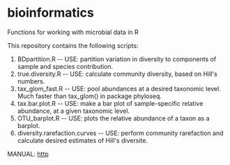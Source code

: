 # bioinformatics
Functions for working with microbial data in R

This repository contains the following scripts:
1. BDpartition.R    -- USE: partition variation in diversity to components of sample and species contribution.
2. true.diversity.R -- USE: calculate community diversity, based on Hill's numbers.
3. tax_glom_fast.R  -- USE: pool abundances at a desired taxonomic level. Much faster than tax_glom() in package phyloseq.
4. tax.bar.plot.R   -- USE: make a bar plot of sample-specific relative abundance, at a given taxonomic level.
5. OTU_barplot.R    -- USE: plots the relative abundance of a taxon as a barplot.
6. diversity.rarefaction.curves -- USE: perform community rarefaction and calculate desired estimates of Hill's diversite.

MANUAL: [http](https://rawgit.com/laruokol/Bioinformatics/master/Bioinformatics.manual.html)
